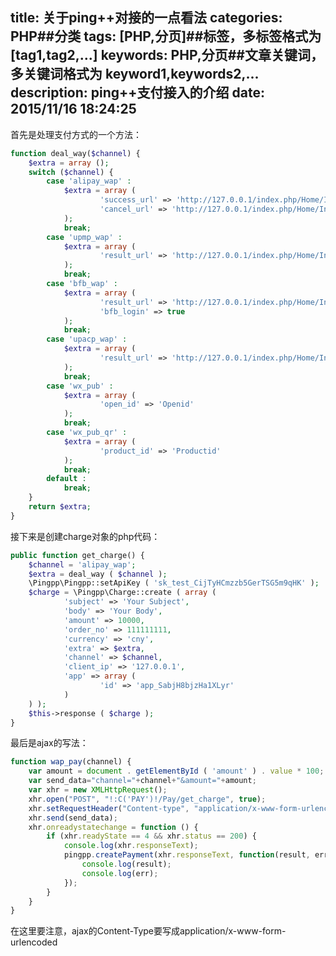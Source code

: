 title: 关于ping++对接的一点看法
categories: PHP##分类
tags: [PHP,分页]##标签，多标签格式为 [tag1,tag2,...]
keywords: PHP,分页##文章关键词，多关键词格式为 keyword1,keywords2,...
description: ping++支付接入的介绍
date: 2015/11/16 18:24:25 
---

首先是处理支付方式的一个方法：
``` php
function deal_way($channel) {
	$extra = array ();
	switch ($channel) {
		case 'alipay_wap' :
			$extra = array (
					'success_url' => 'http://127.0.0.1/index.php/Home/Index/success',
					'cancel_url' => 'http://127.0.0.1/index.php/Home/Index/cancel' 
			);
			break;
		case 'upmp_wap' :
			$extra = array (
					'result_url' => 'http://127.0.0.1/index.php/Home/Index/result?code=' 
			);
			break;
		case 'bfb_wap' :
			$extra = array (
					'result_url' => 'http://127.0.0.1/index.php/Home/Index/result?code=',
					'bfb_login' => true 
			);
			break;
		case 'upacp_wap' :
			$extra = array (
					'result_url' => 'http://127.0.0.1/index.php/Home/Index/result?code=' 
			);
			break;
		case 'wx_pub' :
			$extra = array (
					'open_id' => 'Openid' 
			);
			break;
		case 'wx_pub_qr' :
			$extra = array (
					'product_id' => 'Productid' 
			);
			break;
		default :
			break;
	}
	return $extra;
}

``` 
接下来是创建charge对象的php代码：
``` php
public function get_charge() {
	$channel = 'alipay_wap';
	$extra = deal_way ( $channel );
	\Pingpp\Pingpp::setApiKey ( 'sk_test_CijTyHCmzzb5GerTSG5m9qHK' );
	$charge = \Pingpp\Charge::create ( array (
			'subject' => 'Your Subject',
			'body' => 'Your Body',
			'amount' => 10000,
			'order_no' => 111111111,
			'currency' => 'cny',
			'extra' => $extra,
			'channel' => $channel,
			'client_ip' => '127.0.0.1',
			'app' => array (
					'id' => 'app_SabjH8bjzHa1XLyr' 
			) 
	) );
	$this->response ( $charge );
}
``` 
 

最后是ajax的写法：
``` javascript
function wap_pay(channel) {
	var amount = document . getElementById ( 'amount' ) . value * 100;
	var send_data="channel="+channel+"&amount="+amount;
	var xhr = new XMLHttpRequest();
	xhr.open("POST", "!:C('PAY')!/Pay/get_charge", true);
	xhr.setRequestHeader("Content-type", "application/x-www-form-urlencoded");
	xhr.send(send_data);
	xhr.onreadystatechange = function () {
		if (xhr.readyState == 4 && xhr.status == 200) {
			console.log(xhr.responseText);
			pingpp.createPayment(xhr.responseText, function(result, err) {
				console.log(result);
				console.log(err);
			});
		}
	}
}
``` 
在这里要注意，ajax的Content-Type要写成application/x-www-form-urlencoded